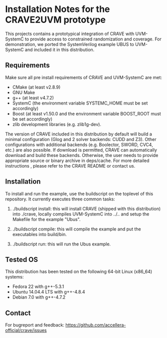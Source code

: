 # Installation Notes for the CRAVE2UVM prototype

This projects contains a prototypical integration of CRAVE with UVM-SystemC to provide access to constrained randomization and coverage.
For demonstration, we ported the SystemVerilog example UBUS to UVM-SystemC and included it in this distribution.

## Requirements

Make sure all pre install requirements of CRAVE and UVM-SystemC are met:

* CMake (at least v2.8.9)
* GNU Make
* g++ (at least v4.7.2)
* SystemC (the environment variable SYSTEMC_HOME must be set accordingly)
* Boost (at least v1.50.0 and the environment variable BOOST_ROOT must be set accordingly)
* zlib development libraries (e.g. zlib1g-dev).

The version of CRAVE included in this distribution by default will build a minimal configuration (Glog and 2 solver backends: CUDD and Z3). 
Other configurations with additional backends (e.g. Boolector, SWORD, CVC4, etc.) are also possible. 
If download is permitted, CRAVE can automatically download and build these backends.
Otherwise, the user needs to provide appropriate source or binary archive in deps/cache.
For more detailed instructions , please refer to the CRAVE README or contact us.

## Installation

To install and run the example, use the buildscript on the toplevel of this repository. It currently executes three common tasks:

1. ./buildscript install: this will install CRAVE (shipped with this distribution) into ./crave, locally compiles UVM-SystemC into ../.. and setup the Makefile for the example "Ubus".

2. ./buildscript compile: this will compile the example and put the executables into build/bin.

3. ./buildscript run: this will run the Ubus example.

## Tested OS

This distribution has been tested on the following 64-bit Linux (x86_64) systems:

* Fedora 22 with g++-5.3.1
* Ubuntu 14.04.4 LTS with g++-4.8.4
* Debian 7.0 with g++-4.7.2

## Contact

For bugreport and feedback: <https://github.com/accellera-official/crave/issues>

